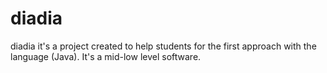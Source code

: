 # diadia
diadia it's a project created to help students for the first approach with the language (Java). It's a mid-low level software.

